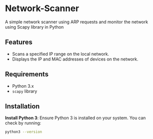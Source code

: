 # Network-Scanner
A simple network scanner using ARP requests and monitor the network using Scapy library in Python
## Features

- Scans a specified IP range on the local network.
- Displays the IP and MAC addresses of devices on the network.

## Requirements

- Python 3.x
- `scapy` library

## Installation

 **Install Python 3**:
   Ensure Python 3 is installed on your system. You can check by running:
   ```bash
   python3 --version
